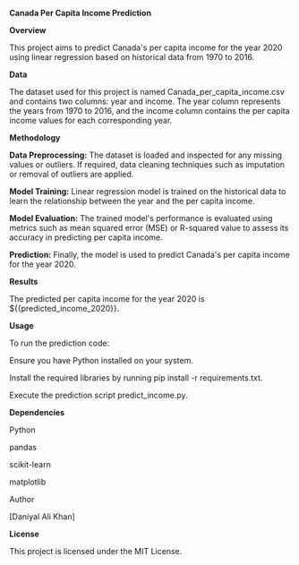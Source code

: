 **Canada Per Capita Income Prediction**

**Overview**

This project aims to predict Canada's per capita income for the year 2020 using linear regression based on historical data from 1970 to 2016.

**Data**

The dataset used for this project is named Canada_per_capita_income.csv and contains two columns: year and income. The year column represents the years from 1970 to 2016, and the income column contains the per capita income values for each corresponding year.

**Methodology**

**Data Preprocessing:**
The dataset is loaded and inspected for any missing values or outliers. If required, data cleaning techniques such as imputation or removal of outliers are applied.

**Model Training:**
Linear regression model is trained on the historical data to learn the relationship between the year and the per capita income.

**Model Evaluation:**
The trained model's performance is evaluated using metrics such as mean squared error (MSE) or R-squared value to assess its accuracy in predicting per capita income.

**Prediction:**
Finally, the model is used to predict Canada's per capita income for the year 2020.

**Results**

The predicted per capita income for the year 2020 is ${{predicted_income_2020}}.


**Usage**

To run the prediction code:

Ensure you have Python installed on your system.

Install the required libraries by running pip install -r requirements.txt.

Execute the prediction script predict_income.py.

**Dependencies**

Python 

pandas

scikit-learn

matplotlib

Author

[Daniyal Ali Khan]

**License**

This project is licensed under the MIT License.

